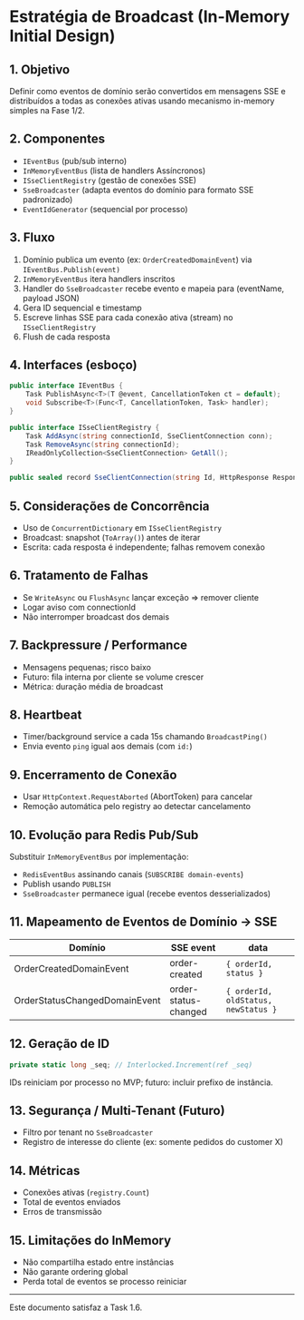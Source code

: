 # Estratégia de Broadcast (In-Memory Initial Design)

## 1. Objetivo
Definir como eventos de domínio serão convertidos em mensagens SSE e distribuídos a todas as conexões ativas usando mecanismo in-memory simples na Fase 1/2.

## 2. Componentes
- `IEventBus` (pub/sub interno)
- `InMemoryEventBus` (lista de handlers Assíncronos)
- `ISseClientRegistry` (gestão de conexões SSE)
- `SseBroadcaster` (adapta eventos do domínio para formato SSE padronizado)
- `EventIdGenerator` (sequencial por processo)

## 3. Fluxo
1. Domínio publica um evento (ex: `OrderCreatedDomainEvent`) via `IEventBus.Publish(event)`
2. `InMemoryEventBus` itera handlers inscritos
3. Handler do `SseBroadcaster` recebe evento e mapeia para (eventName, payload JSON)
4. Gera ID sequencial e timestamp
5. Escreve linhas SSE para cada conexão ativa (stream) no `ISseClientRegistry`
6. Flush de cada resposta

## 4. Interfaces (esboço)
```csharp
public interface IEventBus {
    Task PublishAsync<T>(T @event, CancellationToken ct = default);
    void Subscribe<T>(Func<T, CancellationToken, Task> handler);
}

public interface ISseClientRegistry {
    Task AddAsync(string connectionId, SseClientConnection conn);
    Task RemoveAsync(string connectionId);
    IReadOnlyCollection<SseClientConnection> GetAll();
}

public sealed record SseClientConnection(string Id, HttpResponse Response, CancellationToken AbortToken);
```

## 5. Considerações de Concorrência
- Uso de `ConcurrentDictionary` em `ISseClientRegistry`
- Broadcast: snapshot (`ToArray()`) antes de iterar
- Escrita: cada resposta é independente; falhas removem conexão

## 6. Tratamento de Falhas
- Se `WriteAsync` ou `FlushAsync` lançar exceção => remover cliente
- Logar aviso com connectionId
- Não interromper broadcast dos demais

## 7. Backpressure / Performance
- Mensagens pequenas; risco baixo
- Futuro: fila interna por cliente se volume crescer
- Métrica: duração média de broadcast

## 8. Heartbeat
- Timer/background service a cada 15s chamando `BroadcastPing()`
- Envia evento `ping` igual aos demais (com `id:`)

## 9. Encerramento de Conexão
- Usar `HttpContext.RequestAborted` (AbortToken) para cancelar
- Remoção automática pelo registry ao detectar cancelamento

## 10. Evolução para Redis Pub/Sub
Substituir `InMemoryEventBus` por implementação:
- `RedisEventBus` assinando canais (`SUBSCRIBE domain-events`)
- Publish usando `PUBLISH`
- `SseBroadcaster` permanece igual (recebe eventos desserializados)

## 11. Mapeamento de Eventos de Domínio -> SSE
| Domínio | SSE event | data |
|---------|-----------|------|
| OrderCreatedDomainEvent | order-created | `{ orderId, status }` |
| OrderStatusChangedDomainEvent | order-status-changed | `{ orderId, oldStatus, newStatus }` |

## 12. Geração de ID
```csharp
private static long _seq; // Interlocked.Increment(ref _seq)
```
IDs reiniciam por processo no MVP; futuro: incluir prefixo de instância.

## 13. Segurança / Multi-Tenant (Futuro)
- Filtro por tenant no `SseBroadcaster`
- Registro de interesse do cliente (ex: somente pedidos do customer X)

## 14. Métricas
- Conexões ativas (`registry.Count`)
- Total de eventos enviados
- Erros de transmissão

## 15. Limitações do InMemory
- Não compartilha estado entre instâncias
- Não garante ordering global
- Perda total de eventos se processo reiniciar

---
Este documento satisfaz a Task 1.6.
